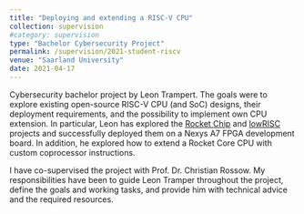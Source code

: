```yaml
---
title: "Deploying and extending a RISC-V CPU"
collection: supervision
#category: supervision
type: "Bachelor Cybersecurity Project"
permalink: /supervision/2021-student-riscv
venue: "Saarland University"
date: 2021-04-17
---
```


Cybersecurity bachelor project by Leon Trampert.
The goals were to explore existing open-source RISC-V CPU (and SoC) designs, their deployment requirements, and the possibility to implement own CPU extension.
In particular, Leon has explored the [Rocket Chip](https://github.com/chipsalliance/rocket-chip) and [lowRISC](https://lowrisc.org/) projects and successfully deployed them on a Nexys A7 FPGA development board.
In addition, he explored how to extend a Rocket Core CPU with custom coprocessor instructions.

I have co-supervised the project with Prof. Dr. Christian Rossow.
My responsibilities have been to guide Leon Tramper throughout the project, define the goals and working tasks, and provide him with technical advice and the required resources.
